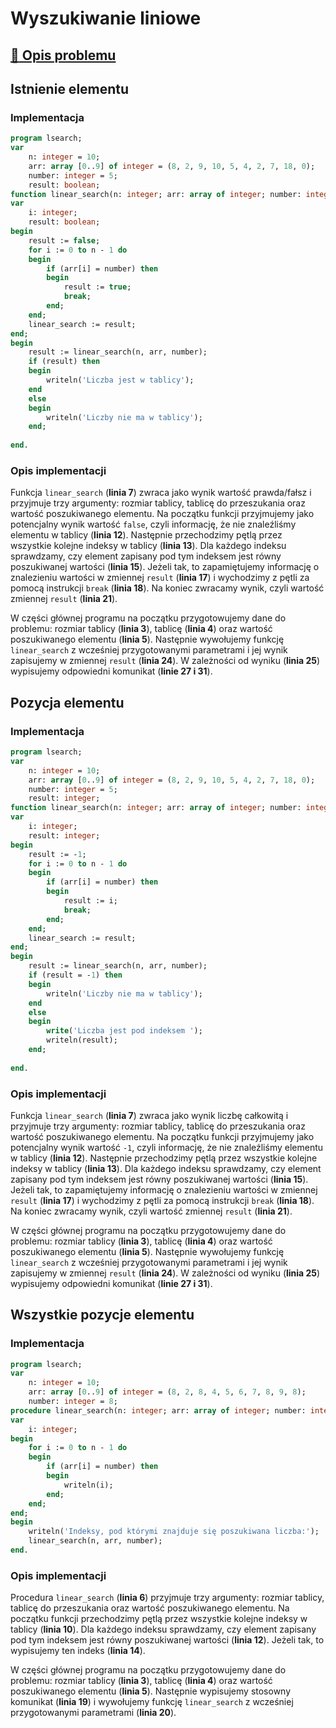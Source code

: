 # Wyszukiwanie liniowe

## [:link: Opis problemu](../../../../algorithms/searching/linear-search.md)

## Istnienie elementu

### Implementacja

```pascal linenums="1"
program lsearch;
var
	n: integer = 10;
	arr: array [0..9] of integer = (8, 2, 9, 10, 5, 4, 2, 7, 18, 0);
	number: integer = 5;
	result: boolean;
function linear_search(n: integer; arr: array of integer; number: integer): boolean;
var
	i: integer;
	result: boolean;
begin
	result := false;
	for i := 0 to n - 1 do
	begin
		if (arr[i] = number) then
		begin
			result := true;
			break;
		end;
	end;
	linear_search := result;
end;
begin
	result := linear_search(n, arr, number);
	if (result) then
	begin
		writeln('Liczba jest w tablicy');
	end
	else
	begin
		writeln('Liczby nie ma w tablicy');
	end;
	
end.
```

### Opis implementacji

Funkcja `linear_search` (**linia 7**) zwraca jako wynik wartość prawda/fałsz i przyjmuje trzy argumenty: rozmiar tablicy, tablicę do przeszukania oraz wartość poszukiwanego elementu. Na początku funkcji przyjmujemy jako potencjalny wynik wartość `false`, czyli informację, że nie znaleźliśmy elementu w tablicy (**linia 12**). Następnie przechodzimy pętlą przez wszystkie kolejne indeksy w tablicy (**linia 13**). Dla każdego indeksu sprawdzamy, czy element zapisany pod tym indeksem jest równy poszukiwanej wartości (**linia 15**). Jeżeli tak, to zapamiętujemy informację o znalezieniu wartości w zmiennej `result` (**linia 17**) i wychodzimy z pętli za pomocą instrukcji `break` (**linia 18**). Na koniec zwracamy wynik, czyli wartość zmiennej `result` (**linia 21**).

W części głównej programu na początku przygotowujemy dane do problemu: rozmiar tablicy (**linia 3**), tablicę (**linia 4**) oraz wartość poszukiwanego elementu (**linia 5**). Następnie wywołujemy funkcję `linear_search` z wcześniej przygotowanymi parametrami i jej wynik zapisujemy w zmiennej `result` (**linia 24**). W zależności od wyniku (**linia 25**) wypisujemy odpowiedni komunikat (**linie 27 i 31**).

## Pozycja elementu

### Implementacja

```pascal linenums="1"
program lsearch;
var
	n: integer = 10;
	arr: array [0..9] of integer = (8, 2, 9, 10, 5, 4, 2, 7, 18, 0);
	number: integer = 5;
	result: integer;
function linear_search(n: integer; arr: array of integer; number: integer): integer;
var
	i: integer;
	result: integer;
begin
	result := -1;
	for i := 0 to n - 1 do
	begin
		if (arr[i] = number) then
		begin
			result := i;
			break;
		end;
	end;
	linear_search := result;
end;
begin
	result := linear_search(n, arr, number);
	if (result = -1) then
	begin
		writeln('Liczby nie ma w tablicy');
	end
	else
	begin
		write('Liczba jest pod indeksem ');
		writeln(result);
	end;
	
end.
```

### Opis implementacji

Funkcja `linear_search` (**linia 7**) zwraca jako wynik liczbę całkowitą i przyjmuje trzy argumenty: rozmiar tablicy, tablicę do przeszukania oraz wartość poszukiwanego elementu. Na początku funkcji przyjmujemy jako potencjalny wynik wartość `-1`, czyli informację, że nie znaleźliśmy elementu w tablicy (**linia 12**). Następnie przechodzimy pętlą przez wszystkie kolejne indeksy w tablicy (**linia 13**). Dla każdego indeksu sprawdzamy, czy element zapisany pod tym indeksem jest równy poszukiwanej wartości (**linia 15**). Jeżeli tak, to zapamiętujemy informację o znalezieniu wartości w zmiennej `result` (**linia 17**) i wychodzimy z pętli za pomocą instrukcji `break` (**linia 18**). Na koniec zwracamy wynik, czyli wartość zmiennej `result` (**linia 21**).

W części głównej programu na początku przygotowujemy dane do problemu: rozmiar tablicy (**linia 3**), tablicę (**linia 4**) oraz wartość poszukiwanego elementu (**linia 5**). Następnie wywołujemy funkcję `linear_search` z wcześniej przygotowanymi parametrami i jej wynik zapisujemy w zmiennej `result` (**linia 24**). W zależności od wyniku (**linia 25**) wypisujemy odpowiedni komunikat (**linie 27 i 31**).

## Wszystkie pozycje elementu

### Implementacja

```pascal linenums="1"
program lsearch;
var
	n: integer = 10;
	arr: array [0..9] of integer = (8, 2, 8, 4, 5, 6, 7, 8, 9, 8);
	number: integer = 8;
procedure linear_search(n: integer; arr: array of integer; number: integer);
var
	i: integer;
begin
	for i := 0 to n - 1 do
	begin
		if (arr[i] = number) then
		begin
			writeln(i);
		end;
	end;
end;
begin
	writeln('Indeksy, pod którymi znajduje się poszukiwana liczba:');
	linear_search(n, arr, number);
end.
```

### Opis implementacji

Procedura `linear_search` (**linia 6**) przyjmuje trzy argumenty: rozmiar tablicy, tablicę do przeszukania oraz wartość poszukiwanego elementu. Na początku funkcji przechodzimy pętlą przez wszystkie kolejne indeksy w tablicy (**linia 10**). Dla każdego indeksu sprawdzamy, czy element zapisany pod tym indeksem jest równy poszukiwanej wartości (**linia 12**). Jeżeli tak, to wypisujemy ten indeks (**linia 14**).

W części głównej programu na początku przygotowujemy dane do problemu: rozmiar tablicy (**linia 3**), tablicę (**linia 4**) oraz wartość poszukiwanego elementu (**linia 5**). Następnie wypisujemy stosowny komunikat (**linia 19**) i wywołujemy funkcję `linear_search` z wcześniej przygotowanymi parametrami (**linia 20**).